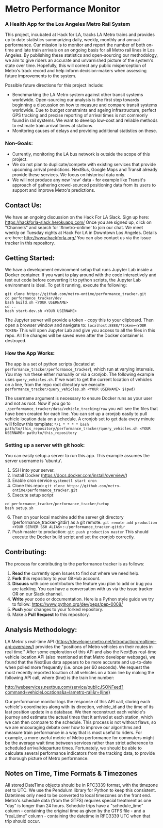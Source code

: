 # Metro Performance Monitor

### A Health App for the Los Angeles Metro Rail System

This project, incubated at Hack for LA, tracks LA Metro trains and provides up to date statistics summarizing daily, weekly, monthly and annual performance. Our mission is to monitor and report the number of both on-time and late train arrivals on an ongoing basis for all Metro rail lines in Los Angeles. By publishing these statistics and open-sourcing our methodology, we aim to give riders an accurate and unvarnished picture of the system's state over time. Hopefully, this will correct any public misperception of Metro's track record and help inform decision-makers when assessing future improvements to the system.

Possible future directions for this project include:
 - Benchmarking the LA Metro system against other transit systems worldwide. Open-sourcing our analysis is the first step towards beginning a discussion on how to measure and compare transit systems worldwide. Due to budget constraints and ageing infrastructure, perfect GPS tracking and precise reporting of arrival times is not commonly found in rail systems. We want to develop low-cost and reliable methods to estimate train arrival times at stations. 
 - Monitoring causes of delays and providing additional statistics on these.

### Non-Goals:
- Currently, monitoring the LA bus network is outside the scope of this project. 
- We do not plan to duplicate/compete with existing services that provide upcoming arrival predictions. NextBus, Google Maps and Transit already provide these services. We focus on historical data only.
 - We will not produce any new 'raw' data - for example like Transit's approach of gathering crowd-sourced positioning data from its users to support and improve Metro's predictions.

## Contact Us:

We have an ongoing discussion on the Hack For LA Slack. Sign up here: https://hackforla-slack.herokuapp.com/
Once you are signed up, click on "Channels" and search for '#metro-ontime' to join our chat.
We meet weekly on Tuesday nights at Hack For LA in Downtown Los Angeles. Details are here: http://www.hackforla.org/
You can also contact us via the issue tracker in this repository.

## Getting Started:

We have a development environment setup that runs Jupyter Lab inside a Docker container. 
If you want to play around with the code interactively and test out code before converting it to python scripts,
the Jupyter Lab environment is ideal. To get it running, execute the following:
```
git clone https://github.com/metro-ontime/performance_tracker.git
cd performance_tracker/dev
bash build.sh <YOUR USERNAME>
cd ..
bash start-dev.sh <YOUR USERNAME>
```
The Jupyter server will provide a token - copy this to your clipboard.
Then open a browser window and navigate to:
`localhost:8888/?token=<YOUR TOKEN>`
This will open Jupyter Lab and give you access to all the files in this repo. 
All file changes will be saved even after the Docker container is destroyed.

### How the App Works:

The app is a set of python scripts (located at `performance_tracker/performance_tracker`), which run at varying intervals. 
You may run these either manually or via a cronjob. The following example uses `query_vehicles.sh`.
If we want to get the current location of vehicles on a line, from the repo root directory we execute:
`performance_tracker/query_vehicles.sh <YOUR USERNAME> $(pwd)`

The username argument is necessary to ensure Docker runs as your user and not as root.
Now if you go to `./performance_tracker/data/vehicle_tracking/raw` you will see the files that have been created for each line.
You can set up a cronjob easily to pull vehicle location data on a schedule. A cronjob set to get data every minute will follow this template:
`*/1 * * * * bash path/to/this_repository/performance_tracker/query_vehicles.sh <YOUR USERNAME> path/to/this_repository`

### Setting up a server with git hook:

You can easily setup a server to run this app. This example assumes the server username is 'ubuntu'.
1. SSH into your server.
2. Install Docker (https://docs.docker.com/install/overview/)
3. Enable cron service
`systemctl start cron`
4. Clone this repo:
`git clone https://github.com/metro-ontime/performance_tracker.git`
5. Execute setup script
```
cd performance_tracker/performance_tracker/setup
bash setup.sh
```
6. Then on your local machine add the server git directory (performance_tracker-gitdir) as a git remote.
`git remote add production <YOUR SERVER SSH ALIAS>:~/performance_tracker-gitdir`
7. Push master to production:
`git push production master`
This should execute the Docker build script and set the cronjob correctly.


## Contributing:

The process for contributing to the performance tracker is as follows:
1. **Read** the currently open Issues to find out where we need help.
2. **Fork** this repository to your GitHub account.
3. **Discuss** with core contributors the feature you plan to add or bug you are tackling. You can have a conversation with us via the issue tracker OR on our Slack channel.
4. **Write** your code or documentation. Here is a Python style guide we try to follow: https://www.python.org/dev/peps/pep-0008/
5. **Push** your changes to your forked repository.
6. Make a **Pull Request** to this repository.

## Analysis Methodology:

LA Metro's real-time API (https://developer.metro.net/introduction/realtime-api-overview/) provides the "positions of Metro vehicles on their routes in real time." After some exploration of this API and also the NextBus real-time vehicle location API (also mentioned at that Metro developer webpage), we found that the NextBus data appears to be more accurate and up-to-date when polled more frequently (i.e. once per 60 seconds). We request the most recently reported location of all vehicles on a train line by making the following API call, where {line} is the train line number:

http://webservices.nextbus.com/service/publicJSONFeed?command=vehicleLocations&a=lametro-rail&r={line}

Our performance monitor logs the response of this API call, storing each vehicle's coordinates along with its direction, vehicle_id and the time of its last position update in a database. We then reconstruct each vehicle's journey and estimate the actual times that it arrived at each station, which we can then compare to the schedule. This process is not without flaws, so we are encouraging debate over how to improve our algorithms and measure train performance in a way that is most useful to riders. For example, a more useful metric of Metro performance for commuters might be the average wait time between services rather than strict adherence to scheduled arrival/departure times. Fortunately, we should be able to calculate several performance indicators from the tracking data, to provide a thorough picture of Metro performance.

## Notes on Time, Time Formats & Timezones

All stored DateTime objects should be in RFC3339 format, with the timezone set to UTC. We use the Pendulum library for Python to keep this consistent. Datetimes only need to be converted to local timezones on the front end. Metro's schedule data (from the GTFS) requires special treatment as one "day" is longer than 24 hours. Schedule trips have a "schedule_time" column - containing the original time as given by the GTFS file - and a "real_time" column - containing the datetime in RFC3339 UTC when that trip should occur.
